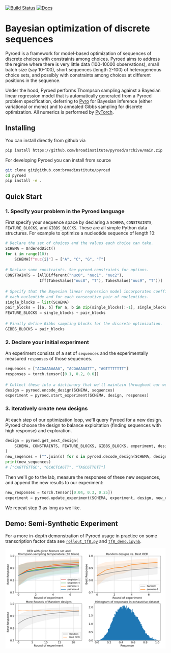 [![Build Status](https://github.com/broadinstitute/pyroed/workflows/CI/badge.svg)](https://github.com/broadinstitute/pyroed/actions)
[![Docs](https://img.shields.io/badge/api-docs-blue)](https://broadinstitute.github.io/pyroed/)

# Bayesian optimization of discrete sequences

Pyroed is a framework for model-based optimization of sequences of discrete
choices with constraints among choices.
Pyroed aims to address the regime where there is very little data (100-10000
observations), small batch size (say 10-100), short sequences (length 2-100) of
heterogeneous choice sets, and possibly with constraints among choices at
different positions in the sequence.

Under the hood, Pyroed performs Thompson sampling against a Bayesian linear
regression model that is automatically generated from a Pyroed problem
specification, deferring to [Pyro](https://pyro.ai) for Bayesian inference
(either variational or mcmc) and to annealed Gibbs sampling for discrete
optimization.
All numerics is performed by [PyTorch](https://pytorch.org).

## Installing

You can install directly from github via
```sh
pip install https://github.com/broadinstitute/pyroed/archive/main.zip
```
For developing Pyroed you can install from source
```sh
git clone git@github.com:broadinstitute/pyroed
cd pyroed
pip install -e .
```

## Quick Start

### 1. Specify your problem in the Pyroed language

First specify your sequence space by declaring a `SCHEMA`, `CONSTRAINTS`, `FEATURE_BLOCKS`, and `GIBBS_BLOCKS`. These are all simple Python data structures.
For example to optimize a nucleotide sequence of length 10:
```python
# Declare the set of choices and the values each choice can take.
SCHEMA = OrderedDict()
for i in range(10):
    SCHEMA[f"nuc{i}"] = ["A", "C", "G", "T"]

# Declare some constraints. See pyroed.constraints for options.
CONSTRAINTS = [AllDifferent("nuc0", "nuc1", "nuc2"),
               Iff(TakesValue("nuc8", "T"), TakesValue("nuc9", "T"))]

# Specify that the Bayesian linear regression model incorporates coefficients for 
# each nucleotide and for each consecutive pair of nucleotides.
single_blocks = list(SCHEMA)
pair_blocks = [[a, b] for a, b in zip(single_blocks[:-1], single_blocks[1:])]
FEATURE_BLOCKS = single_blocks + pair_blocks

# Finally define Gibbs sampling blocks for the discrete optimization.
GIBBS_BLOCKS = pair_blocks
```

### 2. Declare your initial experiment

An experiment consists of a set of `sequences` and the experimentally measured
`responses` of those sequences.
```python
sequences = ["ACGAAAAAAA", "ACGAAAAATT", "AGTTTTTTTT"]
responses = torch.tensor([0.1, 0.2, 0.6])

# Collect these into a dictionary that we'll maintain throughout our workflow.
design = pyroed.encode_design(SCHEMA, sequences)
experiment = pyroed.start_experiment(SCHEMA, design, responses)
```

### 3. Iteratively create new designs

At each step of our optimization loop, we'll query Pyroed for a new design.
Pyroed choose the design to balance exploitation (finding sequences with high
response) and exploration.
```python
design = pyroed.get_next_design(
    SCHEMA, CONSTRAINTS, FEATURE_BLOCKS, GIBBS_BLOCKS, experiment, design_size=3
)
new_seqences = ["".join(s) for s in pyroed.decode_design(SCHEMA, design)]
print(new_sequences)
# ["CAGTTGTTGC", "GCACTCAGTT", "TAGCGTTGTT"]
```
Then we'll go to the lab, measure the responses of these new sequences, and
append the new results to our experiment:
```python
new_responses = torch.tensor([0.04, 0.3, 0.25])
experiment = pyroed.update_experiment(SCHEMA, experiment, design, new_responses)
```
We repeat step 3 as long as we like.


## Demo: Semi-Synthetic Experiment 

For a more in-depth demonstration of Pyroed usage in practice on some transcription factor data
see [`rollout_tf8.py`](https://github.com/broadinstitute/pyroed/blob/main/examples/rollout_tf8.py)
and [`tf8_demo.ipynb`](https://github.com/broadinstitute/pyroed/blob/main/examples/tf8_demo.ipynb).

![plot](./examples/oed_vs_rand.png)
